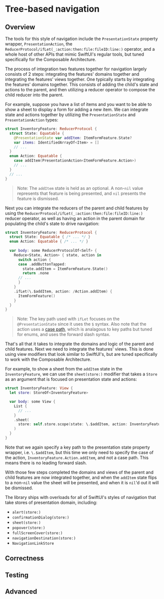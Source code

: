 # Tree-based navigation


## Overview




The tools for this style of navigation include the ``PresentationState`` property wrapper,
``PresentationAction``, the ``ReducerProtocol/ifLet(_:action:then:file:fileID:line:)`` operator,
and a whole host of other APIs that mimic SwiftUI's regular tools, but tuned specifically for
the Composable Architecture.

The process of integration two features together for navigation largely consists of 2 steps:
integrating the features' domains together and integrating the features' views together. 
One typically starts by integrating the features' domains together. This consists of adding the
child's state and actions to the parent, and then utilizing a reducer operator to compose the
child reducer into the parent.

For example, suppose you have a list of items and you want to be able to show a sheet to display
a form for adding a new item. We can integrate state and actions together by utilizing the 
``PresentationState`` and ``PresentationAction`` types:

```swift
struct InventoryFeature: ReducerProtocol {
  struct State: Equatable {
    @PresentationState var addItem: ItemFormFeature.State?
    var items: IdentifiedArrayOf<Item> = []
    // ...
  }
  enum Action: Equatable {
    case addItem(PresentationAction<ItemFormFeature.Action>)
    // ...
  }
  // ...
}
``` 

> Note: The `addItem` state is held as an optional. A non-`nil` value represents that feature
is being presented, and `nil` presents the feature is dismissed.

Next you can integrate the reducers of the parent and child features by using the 
``ReducerProtocol/ifLet(_:action:then:file:fileID:line:)`` reducer operator, as well
as having an action in the parent domain for populating the child's state to drive navigation:

```swift
struct InventoryFeature: ReducerProtocol {
  struct State: Equatable { /* ... */ }
  enum Action: Equatable { /* ... */ }
  
  var body: some ReducerProtocolOf<Self> {
    Reduce<State, Action> { state, action in 
      switch action {
      case .addButtonTapped:
        state.addItem = ItemFormFeature.State()
        return .none
      // ...
      }
    }
    .ifLet(\.$addItem, action: /Action.addItem) {
      ItemFormFeature()
    }
  }
}
```

> Note: The key path used with `ifLet` focuses on the `@PresentationState` since it uses the `$`
syntax. Also note that the action uses a [case 
path](http://github.com/pointfreeco/swift-case-paths), which is analagous to key paths but tuned
for enums, and uses the forward slash syntax.

That's all that it takes to integrate the domains and logic of the parent and child features. Next
we need to integrate the features' views. This is done using view modifiers that look similar to
SwiftUI's, but are tuned specifically to work with the Composable Architecture.

For example, to show a sheet from the `addItem` state in the `InventoryFeature`, we can use
the `sheet(store:)` modifier that takes a ``Store`` as an argument that is focused on presentation
state and actions:

```swift
struct InventoryFeature: View {
  let store: StoreOf<InventoryFeature>

  var body: some View {
    List {
      // ...
    }
    .sheet(
      store: self.store.scope(state: \.$addItem, action: InventoryFeature.Action.addItem)
    )
  }
}
```

Note that we again specify a key path to the presentation state property wrapper, i.e. `\.$addItem`, 
but this time we only need to specify the case of the action, `InventoryFeature.Action.addItem`, 
and not a case path. This means there is no leading forward slash.

With those few steps completed the domains and views of the parent and child features are now
integrated together, and when the `addItem` state flips to a non-`nil` value the sheet will be
presented, and when it is `nil`'d out it will be dismissed.

The library ships with overloads for all of SwiftUI's styles of navigation that take stores of 
presentation domain, including:

* `alert(store:)`
* `confirmationDialog(store:)`
* `sheet(store:)`
* `popover(store:)`
* `fullScreenCover(store:)`
* `navigationDestination(store:)`
* ``NavigationLinkStore``


## Correctness

## Testing

## Advanced

<!--
todo: child dismissal
-->
